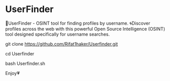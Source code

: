 # UserFinder
🧰UserFinder - OSINT tool for finding profiles by username. 🌀Discover profiles across the web with this powerful Open Source Intelligence (OSINT) tool designed specifically for username searches.

git clone https://github.com/Rifat1haker/Userfinder.git

cd Userfinder

bash Userfinder.sh

Enjoy💗

